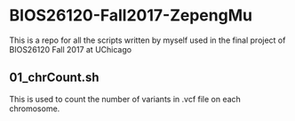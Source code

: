 # BIOS26120-Fall2017-ZepengMu
This is a repo for all the scripts written by myself used in the final project of BIOS26120 Fall 2017 at UChicago

## 01_chrCount.sh
This is used to count the number of variants in .vcf file on each chromosome.
